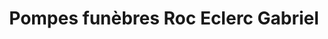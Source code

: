 ---
title: "Pompes funèbres Roc Eclerc Gabriel"
url: /montceau-les-mines/pompes-funebres-roc-eclerc-gabriel/
shop: directeurs de funérailles
---